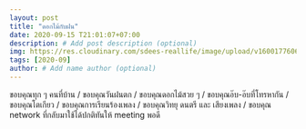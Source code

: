 ```yaml
---
layout: post
title: "ดอกไม้กับฝน"
date: 2020-09-15 T21:01:07+07:00
description: # Add post description (optional)
img: https://res.cloudinary.com/sdees-reallife/image/upload/v1600177606/IMG_3253.jpg # Add image post (optional)
tags: [2020-09]
author: # Add name author (optional)
---
```

ขอบคุณทุก ๆ คนที่บ้าน / ขอบคุณวันฝนตก / ขอบคุณดอกไม้สวย ๆ / ขอบคุณอ๊บ-อ๊บที่โทรหากัน / ขอบคุณโตเกียว / ขอบคุณการเรียนร้องเพลง / ขอบคุณวิทยุ ดนตรี และ เสียงเพลง / ขอบคุณ network ที่กลับมาใช้ได้ปกติทันให้ meeting พอดี

<i class="fa fa-child" style="color:plum"></i>
